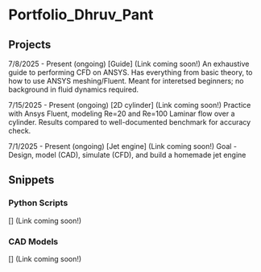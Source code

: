 # Portfolio_Dhruv_Pant

## Projects

7/8/2025 - Present (ongoing)
[Guide] (Link coming soon!)
An exhaustive guide to performing CFD on ANSYS. Has everything from basic theory, to how to use ANSYS meshing/Fluent. Meant for interetsed beginners; no background in fluid dynamics required.

7/15/2025 - Present (ongoing)
[2D cylinder] (Link coming soon!)
Practice with Ansys Fluent, modeling Re=20 and Re=100 Laminar flow over a cylinder. Results compared to well-documented benchmark for accuracy check.

7/1/2025 - Present (ongoing)
[Jet engine] (Link coming soon!)
Goal - Design, model (CAD), simulate (CFD), and build a homemade jet engine

## Snippets

### Python Scripts

[] (Link coming soon!)

### CAD Models

[] (Link coming soon!)
